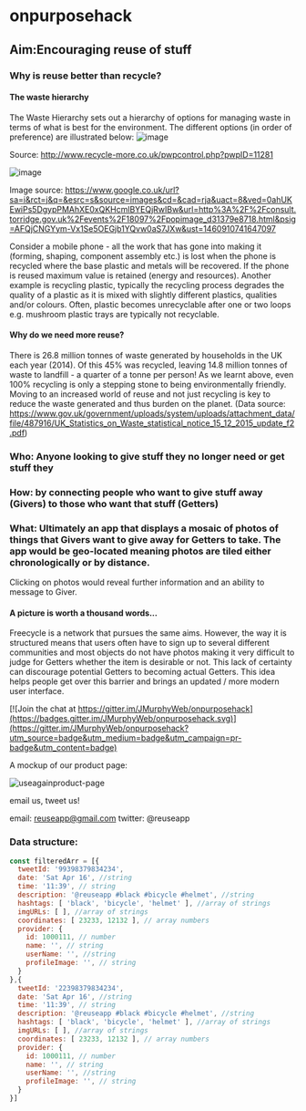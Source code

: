 # onpurposehack
## Aim:Encouraging reuse of stuff
### Why is reuse better than recycle?
#### The waste hierarchy
The Waste Hierarchy sets out a hierarchy of options for managing waste in terms of what is best for the environment. The different options (in order of preference) are illustrated below:
![image](https://cloud.githubusercontent.com/assets/18498011/14582375/03e61416-03fb-11e6-9a64-3eaf4e96b8ac.png)

Source: http://www.recycle-more.co.uk/pwpcontrol.php?pwpID=11281

![image](https://cloud.githubusercontent.com/assets/18498011/14582296/c4eba5de-03f8-11e6-8ada-084fdb55d4f3.png)

Image source: https://www.google.co.uk/url?sa=i&rct=j&q=&esrc=s&source=images&cd=&cad=rja&uact=8&ved=0ahUKEwiPs5DgypPMAhXE0xQKHcmlBYEQjRwIBw&url=http%3A%2F%2Fconsult.torridge.gov.uk%2Fevents%2F18097%2Fpopimage_d31379e8718.html&psig=AFQjCNGYym-Vx1Se5OEGjb1YQvw0aS7JXw&ust=1460910741647097

Consider a mobile phone - all the work that has gone into making it (forming, shaping, component assembly etc.) is lost when the phone is recycled where the base plastic and metals will be recovered. If the phone is reused maximum value is retained (energy and resources). Another example is recycling plastic, typically the recycling process degrades the quality of a plastic as it is mixed with slightly different plastics, qualities and/or colours. Often, plastic becomes unrecyclable after one or two loops e.g. mushroom plastic trays are typically not recyclable.

#### Why do we need more reuse?
There is 26.8 million tonnes of waste generated by households in the UK each year (2014). Of this 45% was recycled, leaving 14.8 million tonnes of waste to landfill - a quarter of a tonne per person! As we learnt above, even 100% recycling is only a stepping stone to being environmentally friendly. Moving to an increased world of reuse and not just recycling is key to reduce the waste generated and thus burden on the planet.
(Data source: https://www.gov.uk/government/uploads/system/uploads/attachment_data/file/487916/UK_Statistics_on_Waste_statistical_notice_15_12_2015_update_f2.pdf)

### Who: Anyone looking to give stuff they no longer need or get stuff they  
### How: by connecting people who want to give stuff away (Givers) to those who want that stuff (Getters)
### What: Ultimately an app that displays a mosaic of photos of things that Givers want to give away for Getters to take. The app would be geo-located meaning photos are tiled either chronologically or by distance.
Clicking on photos would reveal further information and an ability to message to Giver.

#### A picture is worth a thousand words...
Freecycle is a network that pursues the same aims. However, the way it is structured means that users often have to sign up to several different communities and most objects do not have photos making it very difficult to judge for Getters whether the item is desirable or not. This lack of certainty can discourage potential Getters to becoming actual Getters. This idea helps people get over this barrier and brings an updated / more modern user interface.

[![Join the chat at https://gitter.im/JMurphyWeb/onpurposehack](https://badges.gitter.im/JMurphyWeb/onpurposehack.svg)](https://gitter.im/JMurphyWeb/onpurposehack?utm_source=badge&utm_medium=badge&utm_campaign=pr-badge&utm_content=badge)

A mockup of our product page:

![useagainproduct-page](https://cloud.githubusercontent.com/assets/14013616/14581681/9363a2cc-03ea-11e6-9d72-0e170d6f6c97.png)

email us, tweet us!

email: reuseapp@gmail.com
twitter: @reuseapp

### Data structure:
```js
const filteredArr = [{
  tweetId: '99398379834234',
  date: 'Sat Apr 16', //string
  time: '11:39', // string
  description: '@reuseapp #black #bicycle #helmet', //string
  hashtags: [ 'black', 'bicycle', 'helmet' ], //array of strings
  imgURLs: [ ], //array of strings
  coordinates: [ 23233, 12132 ], // array numbers
  provider: {
    id: 1000111, // number
    name: '', // string
    userName: '', //string
    profileImage: '', // string
  }
},{
  tweetId: '22398379834234',
  date: 'Sat Apr 16', //string
  time: '11:39', // string
  description: '@reuseapp #black #bicycle #helmet', //string
  hashtags: [ 'black', 'bicycle', 'helmet' ], //array of strings
  imgURLs: [ ], //array of strings
  coordinates: [ 23233, 12132 ], // array numbers
  provider: {
    id: 1000111, // number
    name: '', // string
    userName: '', //string
    profileImage: '', // string
  }
}]
```
